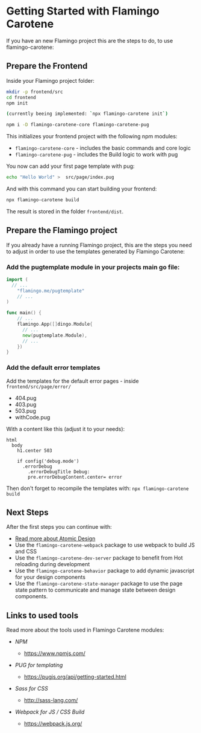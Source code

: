 # Getting Started with Flamingo Carotene

If you have an new Flamingo project this are the steps to do, to use flamingo-carotene:

## Prepare the Frontend

Inside your Flamingo project folder:

```bash
mkdir -p frontend/src
cd frontend
npm init

(currently beeing implemented: `npx flamingo-carotene init`)

npm i -D flamingo-carotene-core flamingo-carotene-pug
```

This initializes your frontend project with the following npm modules:

* `flamingo-carotene-core` - includes the basic commands and core logic
* `flamingo-carotene-pug` - includes the Build logic to work with pug


You now can add your first page template with pug:

```bash
echo "Hello World" >  src/page/index.pug
```

And with this command you can start building your frontend:

```bash
npx flamingo-carotene build
```

The result is stored in the folder `frontend/dist`.


## Prepare the Flamingo project
If you already have a running Flamingo project, this are the steps you need to adjust in order to use the templates generated by Flamingo Carotene:

### Add the pugtemplate module in your projects main go file:

```go
import (
  // ...
	"flamingo.me/pugtemplate"
	// ...
)

func main() {
    // ...
    flamingo.App([]dingo.Module{
      // ...
      new(pugtemplate.Module),
      // ...
    })
}
```

### Add the default error templates

Add the templates for the default error pages - inside `frontend/src/page/error/`

* 404.pug
* 403.pug
* 503.pug
* withCode.pug

With a content like this (adjust it to your needs):
```pug
html
  body
    h1.center 503

    if config('debug.mode')
      .errorDebug
        .errorDebugTitle Debug:
        pre.errorDebugContent.center= error
```

Then don't forget to recompile the templates with: `npx flamingo-carotene build`

## Next Steps

After the first steps you can continue with:

* [Read more about Atomic Design](03-atomic-design.md)
* Use the `flamingo-carotene-webpack` package to use webpack to build JS and CSS
* Use the `flamingo-carotene-dev-server` package to benefit from Hot reloading during development
* Use the `flamingo-carotene-behavior` package to add dynamic javascript for your design components
* Use the `flamingo-carotene-state-manager` package to use the page state pattern to communicate and manage state between design components.


## Links to used tools

Read more about the tools used in Flamingo Carotene modules:

* *NPM*
  * https://www.npmjs.com/

* *PUG for templating*
  * https://pugjs.org/api/getting-started.html

* *Sass for CSS*
  * http://sass-lang.com/

* *Webpack for JS / CSS Build*
  * https://webpack.js.org/
